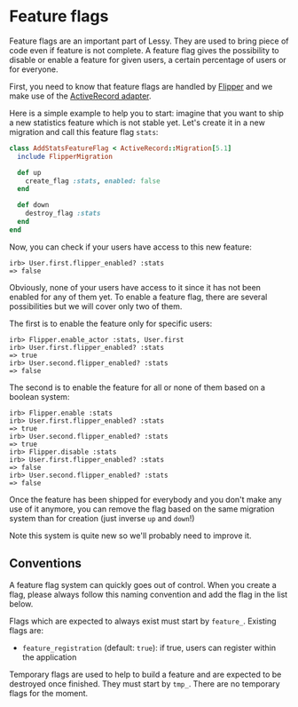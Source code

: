 # Feature flags

Feature flags are an important part of Lessy. They are used to bring piece of
code even if feature is not complete. A feature flag gives the possibility to
disable or enable a feature for given users, a certain percentage of users or
for everyone.

First, you need to know that feature flags are handled by [Flipper](https://github.com/jnunemaker/flipper)
and we make use of the [ActiveRecord adapter](https://github.com/jnunemaker/flipper/tree/master/docs/active_record).

Here is a simple example to help you to start: imagine that you want to ship a
new statistics feature which is not stable yet. Let's create it in a new
migration and call this feature flag `stats`:

```rb
class AddStatsFeatureFlag < ActiveRecord::Migration[5.1]
  include FlipperMigration

  def up
    create_flag :stats, enabled: false
  end

  def down
    destroy_flag :stats
  end
end
```

Now, you can check if your users have access to this new feature:

```console
irb> User.first.flipper_enabled? :stats
=> false
```

Obviously, none of your users have access to it since it has not been enabled
for any of them yet. To enable a feature flag, there are several possibilities
but we will cover only two of them.

The first is to enable the feature only for specific users:

```console
irb> Flipper.enable_actor :stats, User.first
irb> User.first.flipper_enabled? :stats
=> true
irb> User.second.flipper_enabled? :stats
=> false
```

The second is to enable the feature for all or none of them based on a boolean
system:

```console
irb> Flipper.enable :stats
irb> User.first.flipper_enabled? :stats
=> true
irb> User.second.flipper_enabled? :stats
=> true
irb> Flipper.disable :stats
irb> User.first.flipper_enabled? :stats
=> false
irb> User.second.flipper_enabled? :stats
=> false
```

Once the feature has been shipped for everybody and you don't make any use of
it anymore, you can remove the flag based on the same migration system than for
creation (just inverse `up` and `down`!)

Note this system is quite new so we'll probably need to improve it.

## Conventions

A feature flag system can quickly goes out of control. When you create a flag,
please always follow this naming convention and add the flag in the list below.

Flags which are expected to always exist must start by `feature_`. Existing
flags are:

- `feature_registration` (default: `true`): if true, users can register within
  the application

Temporary flags are used to help to build a feature and are expected to be
destroyed once finished. They must start by `tmp_`. There are no temporary
flags for the moment.
